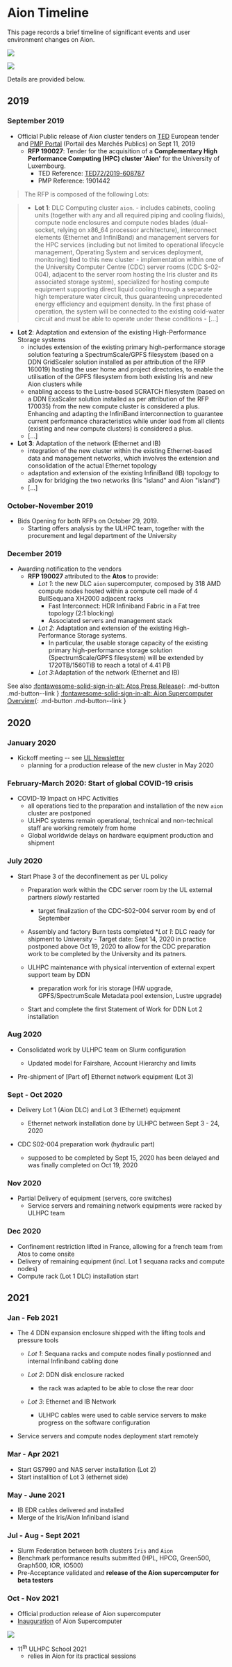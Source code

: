 # Aion Timeline

This page records a brief timeline of significant events and user environment changes on Aion.

![](images/aion-timeline-part-I.png)

![](images/aion-timeline-part-II.png)

Details are provided below.

## 2019

### September 2019

* Official Public release of Aion  cluster tenders on [TED](https://ted.europa.eu/udl?uri=TED:NOTICE:425803-2019:TEXT:EN:HTML&src0=) European tender and [PMP Portal](https://pmp.b2g.etat.lu/?page=entreprise.EntrepriseAdvancedSearch&searchAnnCons&keyWord=190027) (Portail des Marchés Publics) on Sept 11, 2019
    - __RFP 190027__: Tender for the acquisition of a **Complementary High Performance Computing (HPC) cluster 'Aion'** for the University of Luxembourg.
        * TED Reference: [TED72/2019-608787](https://ted.europa.eu/udl?uri=TED:NOTICE:425803-2019:TEXT:EN:HTML&src0=)
        * PMP Reference: 1901442

> The RFP is composed of the following Lots:

> *  __Lot 1__:   DLC Computing cluster `aion`.
     - includes cabinets, cooling units (together with any and all required piping and cooling fluids), compute node enclosures and compute nodes blades (dual- socket, relying on x86_64 processor architecture), interconnect elements (Ethernet and InfiniBand) and management servers for the HPC services (including but not limited to operational lifecycle management, Operating System and services deployment, monitoring) tied to this new cluster
     - implementation within one of the University Computer Centre (CDC) server rooms (CDC S-02-004), adjacent to the server room hosting the Iris cluster and its associated storage system), specialized for hosting compute equipment supporting direct liquid cooling through a separate high temperature water circuit, thus guaranteeing unprecedented energy efficiency and equipment density. In the first phase of operation, the system will be connected to the existing cold-water circuit and must be able to operate under these conditions
     - [...]
* __Lot 2__: Adaptation and extension of the existing High-Performance Storage systems
     - includes extension of the existing primary high-performance storage solution featuring a SpectrumScale/GPFS filesystem (based on a DDN GridScaler solution installed as per attribution of the RFP 160019) hosting the user home and project directories, to enable the utilisation of the GPFS filesystem from both existing Iris and new Aion clusters while
     - enabling access to the Lustre-based SCRATCH filesystem (based on a DDN ExaScaler solution installed as per attribution of the RFP 170035) from the new compute cluster is considered a plus. Enhancing and adapting the InfiniBand interconnection to guarantee current performance characteristics while under load from all clients (existing and new compute clusters) is considered a plus.
     - [...]
* __Lot 3__: Adaptation of the network (Ethernet and IB)
     - integration of the new cluster within the existing Ethernet-based data and management networks, which involves the extension and consolidation of the actual Ethernet topology
     - adaptation and extension of the existing InfiniBand (IB) topology to allow for bridging the two networks (Iris "island" and Aion "island")
     - [...]



### October-November 2019

* Bids Opening for both RFPs on October 29, 2019.
    - Starting offers analysis by the ULHPC team, together with the procurement and legal department of the University

### December 2019

* Awarding notification to the vendors
    -  __RFP 190027__ attributed to the **Atos** to provide:
       * _Lot 1_: the new DLC `aion` supercomputer, composed by 318 AMD compute nodes hosted within a compute cell made of 4 BullSequana XH2000 adjacent racks
          - Fast Interconnect: HDR Infiniband Fabric in a Fat tree topology (2:1 blocking)
          - Associated servers and management stack
       * _Lot 2_: Adaptation and extension of the existing High-Performance Storage systems.
           - In particular, the usable storage capacity of the existing primary high-performance storage solution (SpectrumScale/GPFS filesystem) will be extended by 1720TB/1560TiB to reach a total of 4.41 PB
       * _Lot 3_:Adaptation of the network (Ethernet and IB)

See also [:fontawesome-solid-sign-in-alt: Atos Press Release](https://atos.net/en/2020/press-release_2020_01_07/atos-empowers-researchers-at-the-university-of-luxembourg-with-its-bullsequana-xh2000-supercomputer?utm_campaign=G+-+PR+-+BullSequana+XH2000+Uni+of+Luxembourg+&utm_content=&utm_medium=twitter&utm_source=social){: .md-button .md-button--link }
[:fontawesome-solid-sign-in-alt: Aion Supercomputer Overview](index.md){: .md-button .md-button--link }


## 2020

### January 2020

* Kickoff meeting -- see [UL Newsletter](https://wwwen.uni.lu/university/news/latest_news/university_of_luxembourg_strengthens_its_computing_capacities)
    - planning for a production release of the new cluster in May 2020

### February-March 2020: Start of global COVID-19 crisis

* COVID-19 Impact on HPC Activities
    - all operations tied to the preparation and installation of the new `aion` cluster are postponed
    - ULHPC systems remain operational, technical and non-technical staff are working remotely from home
    - Global worldwide delays on hardware equipment production and shipment

### July 2020

* Start Phase 3 of the deconfinement as per UL policy
    - Preparation work within the CDC server room by the UL external partners _slowly_ restarted
        * target finalization of the CDC-S02-004 server room by end of September
    - Assembly and factory Burn tests completed
       *_Lot 1_: DLC ready for shipment to University
          - Target date: Sept 14, 2020 in practice postponed above Oct 19, 2020 to allow for the CDC preparation work to be completed by the University and its patners.
    - ULHPC maintenance with physical intervention of external expert support team by DDN
        * preparation work for iris storage (HW upgrade, GPFS/SpectrumScale Metadata pool extension, Lustre upgrade)

    - Start and complete the first Statement of Work for DDN Lot 2 installation

### Aug 2020

* Consolidated work by ULHPC team on Slurm configuration
    - Updated model for Fairshare, Account Hierarchy and limits

* Pre-shipment of [Part of] Ethernet network equipment (Lot 3)

### Sept - Oct 2020

* Delivery Lot 1 (Aion DLC) and Lot 3 (Ethernet) equipment
    - Ethernet network installation done by ULHPC between Sept 3 - 24, 2020

*  CDC S02-004 preparation work (hydraulic part)
    - supposed to be completed by Sept 15, 2020 has been delayed and was finally completed on Oct 19, 2020

### Nov 2020

* Partial Delivery of equipment (servers, core switches)
    - Service servers and remaining network equipments were racked by ULHPC team

### Dec 2020

* Confinement restriction lifted in France, allowing for a french team from Atos to come onsite
* Delivery of remaining equipment (incl. Lot 1 sequana racks and compute nodes)
* Compute rack (Lot 1 DLC) installation start

## 2021

### Jan - Feb 2021

* The 4 DDN expansion enclosure shipped with the lifting tools and pressure tools

    * _Lot 1_: Sequana racks and compute nodes finally postionned and internal Infiniband cabling done

    * _Lot 2_: DDN disk enclosure racked
        - the rack was adapted to be able to close the rear door

    * _Lot 3_: Ethernet and IB Network
        - ULHPC cables were used to cable service servers to make progress on the software configuration

* Service servers and compute nodes deployment start remotely

### Mar - Apr 2021

* Start GS7990 and NAS server installation (Lot 2)
* Start installtion of Lot 3 (ethernet side)

### May - June 2021

* IB EDR cables delivered and installed
* Merge of the Iris/Aion Infiniband island

### Jul - Aug - Sept 2021

* Slurm Federation between both clusters `Iris` and `Aion`
* Benchmark performance results submitted (HPL, HPCG, Green500, Graph500, IOR, IO500)
* Pre-Acceptance validated and **release of the Aion supercomputer for beta testers**

### Oct - Nov 2021

* Official production release of Aion supercomputer
* [Inauguration](https://www.uni.lu/en/news/university-of-luxembourg-strengthens-its-computing-capacities/) of Aion Supercomputer

[![](https://hpc-docs.uni.lu/systems/aion/images/2021-11-10_Aion-inauguration_keynote_svarrette.png)](https://hpc-docs.uni.lu/systems/aion/2021-11-10_Aion-inauguration_keynote_svarrette.pdf)

* 11<sup>th</sup> ULHPC School 2021
    - relies in Aion for its practical sessions
